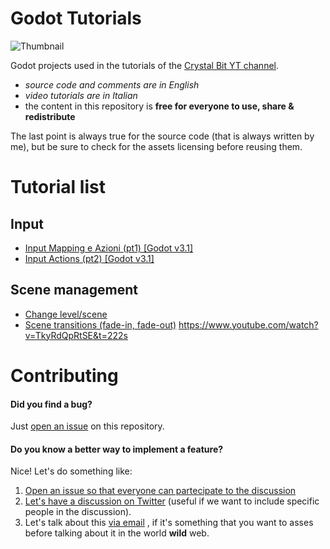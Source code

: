 # Godot Tutorials

![Thumbnail](https://i.imgur.com/FTYhbfy.png)

Godot projects used in the tutorials of 
the [Crystal Bit YT channel](https://www.youtube.com/channel/UCFVgUrvckqp0i_pbCj3wjfA).


- _source code and comments are in English_
- _video tutorials are in Italian_
- the content in this repository is **free for everyone to use, share & redistribute**

The last point is always true for the source code (that is always written by me), but be sure to check for the assets licensing before reusing them.

# Tutorial list

## Input

- [Input Mapping e Azioni (pt1) [Godot v3.1]](https://github.com/crystal-bit/godot-tutorials/tree/master/tutorials/input-mapping)
- [Input Actions (pt2) [Godot v3.1]](https://github.com/crystal-bit/godot-tutorials/tree/master/tutorials/input-actions)

## Scene management

- [Change level/scene](./tutorials/scene-change)
- [Scene transitions (fade-in, fade-out)](./tutorials/scene-transitions)
https://www.youtube.com/watch?v=TkyRdQpRtSE&t=222s


# Contributing

#### Did you find a bug?

Just [open an issue](https://github.com/crystal-bit/godot-tutorials/issues/new) on this repository.
 
#### Do you know a better way to implement a feature?

Nice! Let's do something like:

1. [Open an issue so that everyone can partecipate to the discussion](https://github.com/crystal-bit/godot-tutorials/issues/new) 
2. [Let's have a discussion on Twitter](https://twitter.com/dav__cri) (useful if we want to include specific people in the discussion).
3. Let's talk about this <a href="mailto:vitrumbit@gmail.com">via email</a>
, if it's something that you want to asses before talking about it in the world **wild** web.
